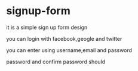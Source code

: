 # signup-form

it is a simple sign up form design

you can login with facebook,geogle and twitter

you can enter using username,email and password

password and confirm password should
